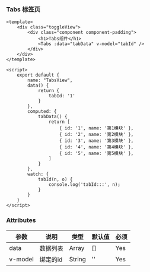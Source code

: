 ### Tabs 标签页

<template>
    <div class="toggleView">
        <div class="component component-padding">
            <h1>Tabs组件</h1>
            <Tabs :data="tabData" v-model="tabId" />
        </div>
    </div>
</template>

<script>
    export default {
        name: "TabsView",
        data() {
            return {
                tabId: '1'
            }
        },
        computed: {
            tabData() {
                return [
                    { id: '1', name: '第1模块' },
                    { id: '2', name: '第2模块' },
                    { id: '3', name: '第3模块' },
                    { id: '4', name: '第4模块' },
                    { id: '5', name: '第5模块' },
                ]
            }
        },
        watch: {
            tabId(n, o) {
                console.log('tabId:::', n);
            }
        }
    }
</script>

```vue
<template>
    <div class="toggleView">
        <div class="component component-padding">
            <h1>Tabs组件</h1>
            <Tabs :data="tabData" v-model="tabId" />
        </div>
    </div>
</template>

<script>
    export default {
        name: "TabsView",
        data() {
            return {
                tabId: '1'
            }
        },
        computed: {
            tabData() {
                return [
                    { id: '1', name: '第1模块' },
                    { id: '2', name: '第2模块' },
                    { id: '3', name: '第3模块' },
                    { id: '4', name: '第4模块' },
                    { id: '5', name: '第5模块' },
                ]
            }
        },
        watch: {
            tabId(n, o) {
                console.log('tabId:::', n);
            }
        }
    }
</script>

```

### Attributes

| 参数     | 说明  | 类型    | 默认值  | 必须    |
| ------- | ---- | ------ | ------- | ------ |
| data    | 数据列表 | Array | [] | Yes     |
| v-model    | 绑定的id | String | '' | Yes     |